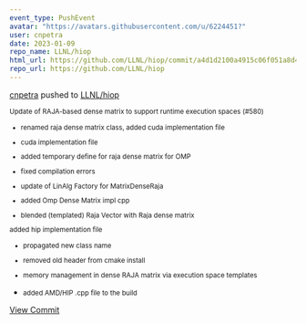 ```yaml
---
event_type: PushEvent
avatar: "https://avatars.githubusercontent.com/u/6224451?"
user: cnpetra
date: 2023-01-09
repo_name: LLNL/hiop
html_url: https://github.com/LLNL/hiop/commit/a4d1d2100a4915c06f051a8d4bb7a346b4a7b9f8
repo_url: https://github.com/LLNL/hiop
---
```


<a href='https://github.com/cnpetra' target='_blank'>cnpetra</a> pushed to <a href='https://github.com/LLNL/hiop' target='_blank'>LLNL/hiop</a>

<small>Update of RAJA-based dense matrix to support runtime execution spaces (#580)

* renamed raja dense matrix class, added cuda implementation file

* cuda implementation file

* added temporary define for raja dense matrix  for OMP

* fixed compilation errors

* update of LinAlg Factory for MatrixDenseRaja

* added Omp Dense Matrix impl cpp

* blended (templated) Raja Vector with Raja dense matrix

added hip implementation file

* propagated new class name

* removed old header from cmake install

* memory management in dense RAJA matrix via execution space templates

* added AMD/HIP .cpp file to the build</small>

<a href='https://github.com/LLNL/hiop/commit/a4d1d2100a4915c06f051a8d4bb7a346b4a7b9f8' target='_blank'>View Commit</a>